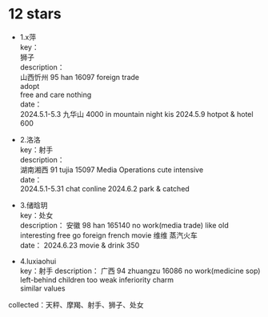 # 12 stars

* 1.x萍   
   key：   
        狮子   
   description：   
        山西忻州 95 han 16097 foreign trade    
        adopt    
        free and care nothing   
   date：   
     2024.5.1-5.3   九华山  4000  in mountain night kis
     2024.5.9       hotpot & hotel  600

* 2.洛洛   
   key：射手   
   description：   
     湖南湘西 91 tujia 15097 Media Operations
     cute intensive   
   date：   
     2024.5.1-5.31   chat conline 
     2024.6.2        park & catched 

* 3.储晗玥   
   key：处女   
   description： 
     安徽 98 han 165140  no work(media trade)
     like old  interesting   free  go foreign
     french movie
     维维 蒸汽火车   
   date：
      2024.6.23   movie & drink  350


* 4.luxiaohui  
   key：射手
   description：
      广西 94 zhuangzu 16086  no work(medicine sop)
      left-behind children    too weak   inferiority
      charm  
      similar values
   




collected：天秤、摩羯、射手、狮子、处女
